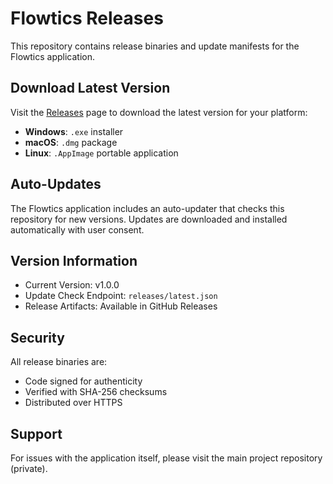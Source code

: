 # Flowtics Releases

This repository contains release binaries and update manifests for the Flowtics application.

## Download Latest Version

Visit the [Releases](https://github.com/Spafic/Flowtics-Releases/releases) page to download the latest version for your platform:

- **Windows**: `.exe` installer
- **macOS**: `.dmg` package
- **Linux**: `.AppImage` portable application

## Auto-Updates

The Flowtics application includes an auto-updater that checks this repository for new versions. Updates are downloaded and installed automatically with user consent.

## Version Information

- Current Version: v1.0.0
- Update Check Endpoint: `releases/latest.json`
- Release Artifacts: Available in GitHub Releases

## Security

All release binaries are:

- Code signed for authenticity
- Verified with SHA-256 checksums
- Distributed over HTTPS

## Support

For issues with the application itself, please visit the main project repository (private).
